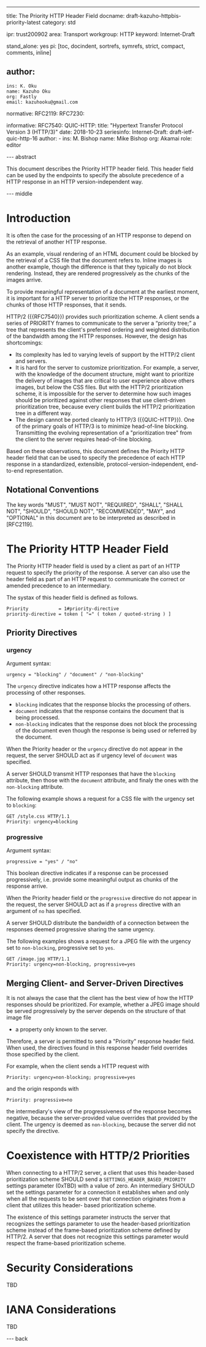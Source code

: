 ---
title: The Priority HTTP Header Field
docname: draft-kazuho-httpbis-priority-latest
category: std

ipr: trust200902
area: Transport
workgroup: HTTP
keyword: Internet-Draft

stand_alone: yes
pi: [toc, docindent, sortrefs, symrefs, strict, compact, comments, inline]

author:
  -
    ins: K. Oku
    name: Kazuho Oku
    org: Fastly
    email: kazuhooku@gmail.com

normative:
  RFC2119:
  RFC7230:

informative:
  RFC7540:
  QUIC-HTTP:
    title: "Hypertext Transfer Protocol Version 3 (HTTP/3)"
    date: 2018-10-23
    seriesinfo:
      Internet-Draft: draft-ietf-quic-http-16
    author:
      -
        ins: M. Bishop
        name: Mike Bishop
        org: Akamai
        role: editor

--- abstract

This document describes the Priority HTTP header field.  This header field can
be used by the endpoints to specify the absolute precedence of a HTTP response
in an HTTP version-independent way.

--- middle

# Introduction

It is often the case for the processing of an HTTP response to depend on the
retrieval of another HTTP response.

As an example, visual rendering of an HTML document could be blocked by the
retrieval of a CSS file that the document refers to. Inline images is another
example, though the difference is that they typically do not block rendering.
Instead, they are rendered progressively as the chunks of the images arrive.

To provide meaningful representation of a document at the earliest moment, it is
important for a HTTP server to prioritize the HTTP responses, or the chunks of
those HTTP responses, that it sends.

HTTP/2 ({{RFC7540}}) provides such prioritization scheme. A client sends a
series of PRIORITY frames to communicate to the server a “priority tree;” a tree
that represents the client's preferred ordering and weighted distribution of the
bandwidth among the HTTP responses.  However, the design has shortcomings:

* Its complexity has led to varying levels of support by the HTTP/2 client and
  servers.
* It is hard for the server to customize prioritization. For example, a server,
  with the knowledge of the document structure, might want to prioritize the
  delivery of images that are critical to user experience above others images,
  but below the CSS files.  But with the HTTP/2 prioritization scheme, it is
  impossible for the server to determine how such images should be prioritized
  against other responses that use client-driven prioritization tree, because
  every client builds the HTTP/2 prioritization tree in a different way.
* The design cannot be ported cleanly to HTTP/3 ({{QUIC-HTTP}}). One of the
  primary goals of HTTP/3 is to minimize head-of-line blocking. Transmitting the
  evolving representation of a "prioritization tree" from the client to the
  server requires head-of-line blocking.

Based on these observations, this document defines the Priority HTTP header
field that can be used to specify the precedence of each HTTP response in a
standardized, extensible, protocol-version-independent, end-to-end
representation.

## Notational Conventions

The key words "MUST", "MUST NOT", "REQUIRED", "SHALL", "SHALL NOT", "SHOULD",
"SHOULD NOT", "RECOMMENDED", "MAY", and "OPTIONAL" in this document are to be
interpreted as described in [RFC2119].

# The Priority HTTP Header Field

The Priority HTTP header field is used by a client as part of an HTTP request
to specify the priority of the response.  A server can also use the header field
as part of an HTTP request to communicate the correct or amended precedence to
an intermediary.

The systax of this header field is defined as follows.

~~~ abnf
Priority           = 1#priority-directive
priority-directive = token [ "=" ( token / quoted-string ) ]
~~~

## Priority Directives

### urgency

Argument syntax:

~~~ abnf
urgency = "blocking" / "document" / "non-blocking"
~~~

The `urgency` directive indicates how a HTTP response affects the processing of
other responses.

* `blocking` indicates that the response blocks the processing of others.
* `document` indicates that the response contains the document that is being
  processed.
* `non-blocking` indicates that the response does not block the processing of
  the document even though the response is being used or referred by the
  document.

When the Priority header or the `urgency` directive do not appear in the
request, the server SHOULD act as if urgency level of `document` was specified.

A server SHOULD transmit HTTP responses that have the `blocking` attribute, then
those with the `document` attribute, and finaly the ones with the `non-blocking`
attribute.

The following example shows a request for a CSS file with the urgency set to
`blocking`:

~~~ example
GET /style.css HTTP/1.1
Priority: urgency=blocking

~~~

### progressive

Argument syntax:

~~~ example
progressive = "yes" / "no"
~~~

This boolean directive indicates if a response can be processed progressively,
i.e. provide some meaningful output as chunks of the response arrive.

When the Priority header field or the `progressive` directive do not appear in
the request, the server SHOULD act as if a `progress` directive with an argument
of `no` has specified.

A server SHOULD distribute the bandwidth of a connection between the responses
deemed progressive sharing the same urgency.

The following examples shows a request for a JPEG file with the urgency set to
`non-blocking`, progressive set to `yes`.

~~~ example
GET /image.jpg HTTP/1.1
Priority: urgency=non-blocking, progressive=yes

~~~

## Merging Client- and Server-Driven Directives

It is not always the case that the client has the best view of how the HTTP
responses should be prioritized.  For example, whether a JPEG image should be
served progressively by the server depends on the structure of that image file
- a property only known to the server.

Therefore, a server is permitted to send a "Priority" response header field.
When used, the directives found in this response header field overrides those
specified by the client.

For example, when the client sends a HTTP request with

~~~ example
Priority: urgency=non-blocking; progressive=yes
~~~

and the origin responds with

~~~ example
Priority: progressive=no
~~~

the intermediary's view of the progressiveness of the response becomes negative,
because the server-provided value overrides that provided by the client.  The
urgency is deemed as `non-blocking`, because the server did not specify the
directive.

# Coexistence with HTTP/2 Priorities

When connecting to a HTTP/2 server, a client that uses this header-based
prioritization scheme SHOULD send a `SETTINGS_HEADER_BASED_PRIORITY` settings
parameter (0xTBD) with a value of zero.  An intermediary SHOULD set the settings
parameter for a connection it establishes when and only when all the requests to
be sent over that connection originates from a client that utilizes this header-
based prioritization scheme.

The existence of this settings parameter instructs the server that recognizes
the settings parameter to use the header-based prioritization scheme instead of
the frame-based prioritization scheme defined by HTTP/2.  A server that does not
recognize this settings parameter would respect the frame-based prioritization
scheme.

# Security Considerations

TBD

# IANA Considerations

TBD

--- back
